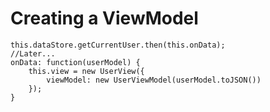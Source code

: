 Creating a ViewModel
===========

    this.dataStore.getCurrentUser.then(this.onData);
    //Later...
    onData: function(userModel) {
        this.view = new UserView({
            viewModel: new UserViewModel(userModel.toJSON())
        });
    }